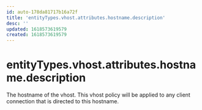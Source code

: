 ```yaml
---
id: auto-178da81717b16a72f
title: 'entityTypes.vhost.attributes.hostname.description'
desc: ''
updated: 1618573619579
created: 1618573619579
---
```

# entityTypes.vhost.attributes.hostname.description

The hostname of the vhost. This vhost policy will be applied to any client connection that is directed to this hostname.